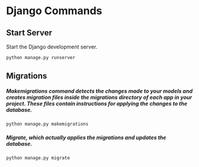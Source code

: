# Django Commands

## Start Server

Start the Django development server.

```bash
python manage.py runserver
```

## Migrations

##### Makemigrations command detects the changes made to your models and creates migration files inside the migrations directory of each app in your project. These files contain instructions for applying the changes to the database.

```bash
python manage.py makemigrations
```

##### Migrate, which actually applies the migrations and updates the database.

```bash
python manage.py migrate
```
